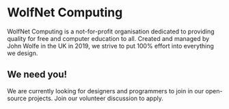 # WolfNet Computing

WolfNet Computing is a not-for-profit organisation dedicated to providing quality for free and computer education to all. Created and managed by John Wolfe in the UK in 2019, we strive to put 100% effort into everything we design.

## We need you!
We are currently looking for designers and programmers to join in our open-source projects. Join our volunteer discussion to apply.
